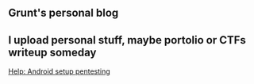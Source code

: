 ## Grunt's personal blog
## I upload personal stuff, maybe portolio or CTFs writeup someday

[Help: Android setup pentesting](index.md)
